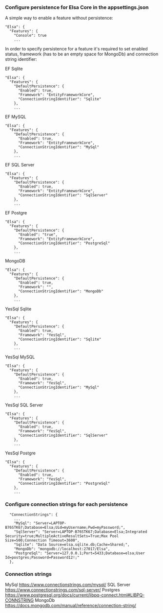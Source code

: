 ### Configure persistence for Elsa Core in the appsettings.json

A simple way to enable a feature without persistence:

```
"Elsa": {
  "Features": {
    "Console": true
    ...
```

In order to specify persistence for a feature it's required to set enabled status, framework (has to be an empty space for MongoDb) and connection string identifier:

EF Sqlite
```
"Elsa": {
  "Features": {
    "DefaultPersistence": {
      "Enabled": true,
      "Framework": "EntityFrameworkCore",
      "ConnectionStringIdentifier": "Sqlite"
    },
    ...
```

EF MySQL
```
"Elsa": {
  "Features": {
    "DefaultPersistence": {
      "Enabled": true,
      "Framework": "EntityFrameworkCore",
      "ConnectionStringIdentifier": "MySql"
    },
    ...
```

EF SQL Server
```
"Elsa": {
  "Features": {
    "DefaultPersistence": {
      "Enabled": true,
      "Framework": "EntityFrameworkCore",
      "ConnectionStringIdentifier": "SqlServer"
    },
    ...  
```

EF Postgre
```
"Elsa": {
  "Features": {
    "DefaultPersistence": {
      "Enabled": "true",
      "Framework": "EntityFrameworkCore",
      "ConnectionStringIdentifier": "PostgreSql"
    },
    ...
```

MongoDB
```
"Elsa": {
  "Features": {
    "DefaultPersistence": {
      "Enabled": true,
      "Framework": "",
      "ConnectionStringIdentifier": "MongoDb"
    },
    ...
```

YesSql Sqlite
```
"Elsa": {
  "Features": {
    "DefaultPersistence": {
      "Enabled": true,
      "Framework": "YesSql",
      "ConnectionStringIdentifier": "Sqlite"
    },
    ...
```

YesSql MySQL
```
"Elsa": {
  "Features": {
    "DefaultPersistence": {
      "Enabled": true,
      "Framework": "YesSql",
      "ConnectionStringIdentifier": "MySql"
    },
    ...
```

YesSql SQL Server
```
"Elsa": {
  "Features": {
    "DefaultPersistence": {
      "Enabled": true,
      "Framework": "YesSql",
      "ConnectionStringIdentifier": "SqlServer"
    },
    ...
```

YesSql Postgre
```
"Elsa": {
  "Features": {
    "DefaultPersistence": {
      "Enabled": true,
      "Framework": "YesSql",
      "ConnectionStringIdentifier": "PostgreSql"
    },
    ...
```

### Configure connection strings for each persistence

```
  "ConnectionStrings": {
    ...
    "MySql": "Server=LAPTOP-B76STK67;Database=Elsa;Uid=myUsername;Pwd=myPassword;",
    "SqlServer": "Server=LAPTOP-B76STK67;Database=Elsa;Integrated Security=true;MultipleActiveResultSets=True;Max Pool Size=500;Connection Timeout=3600",
    "Sqlite": "Data Source=elsa.sqlite.db;Cache=Shared;",
    "MongoDb": "mongodb://localhost:27017/Elsa",
    "PostgreSql": "Server=127.0.0.1;Port=5433;Database=elsa;User Id=postgres;Password=Password12!;"
  },
```

### Connection strings
MySql
https://www.connectionstrings.com/mysql/
SQL Server
https://www.connectionstrings.com/sql-server/
Postgres
https://www.postgresql.org/docs/current/libpq-connect.html#LIBPQ-CONNSTRING
MongoDb
https://docs.mongodb.com/manual/reference/connection-string/